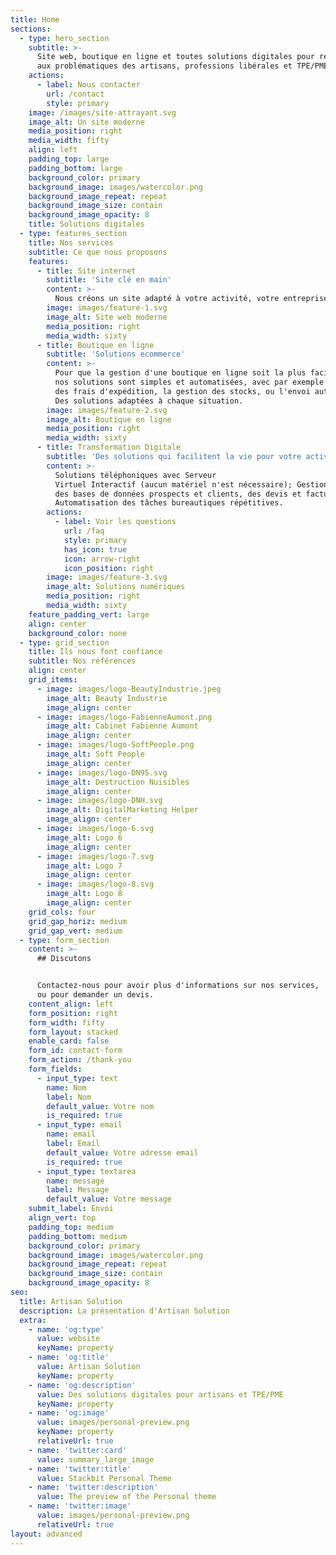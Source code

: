 ```yaml
---
title: Home
sections:
  - type: hero_section
    subtitle: >-
      Site web, boutique en ligne et toutes solutions digitales pour répondre
      aux problématiques des artisans, professions libérales et TPE/PME.
    actions:
      - label: Nous contacter
        url: /contact
        style: primary
    image: /images/site-attrayant.svg
    image_alt: Un site moderne
    media_position: right
    media_width: fifty
    align: left
    padding_top: large
    padding_bottom: large
    background_color: primary
    background_image: images/watercolor.png
    background_image_repeat: repeat
    background_image_size: contain
    background_image_opacity: 8
    title: Solutions digitales
  - type: features_section
    title: Nos services
    subtitle: Ce que nous proposons
    features:
      - title: Site internet
        subtitle: 'Site clé en main'
        content: >-
          Nous créons un site adapté à votre activité, votre entreprise, votre public et vos besoins spécifiques.
        image: images/feature-1.svg
        image_alt: Site web moderne
        media_position: right
        media_width: sixty
      - title: Boutique en ligne
        subtitle: 'Solutions ecommerce'
        content: >-
          Pour que la gestion d'une boutique en ligne soit la plus facile possible,
          nos solutions sont simples et automatisées, avec par exemple le calcul 
          des frais d'expédition, la gestion des stocks, ou l'envoi automatique d'email et de SMS.
          Des solutions adaptées à chaque situation.
        image: images/feature-2.svg
        image_alt: Boutique en ligne
        media_position: right
        media_width: sixty
      - title: Transformation Digitale
        subtitle: 'Des solutions qui facilitent la vie pour votre activité.'
        content: >-
          Solutions téléphoniques avec Serveur 
          Virtuel Interactif (aucun matériel n'est nécessaire); Gestion
          des bases de données prospects et clients, des devis et factures;
          Automatisation des tâches bureautiques répétitives.
        actions:
          - label: Voir les questions
            url: /faq
            style: primary
            has_icon: true
            icon: arrow-right
            icon_position: right
        image: images/feature-3.svg
        image_alt: Solutions numériques
        media_position: right
        media_width: sixty
    feature_padding_vert: large
    align: center
    background_color: none
  - type: grid_section
    title: Ils nous font confiance
    subtitle: Nos références
    align: center
    grid_items:
      - image: images/logo-BeautyIndustrie.jpeg
        image_alt: Beauty Industrie
        image_align: center
      - image: images/logo-FabienneAumont.png
        image_alt: Cabinet Fabienne Aumont
        image_align: center
      - image: images/logo-SoftPeople.png
        image_alt: Soft People
        image_align: center
      - image: images/logo-DN95.svg
        image_alt: Destruction Nuisibles
        image_align: center
      - image: images/logo-DNH.svg
        image_alt: DigitalMarketing Helper
        image_align: center
      - image: images/logo-6.svg
        image_alt: Logo 6
        image_align: center
      - image: images/logo-7.svg
        image_alt: Logo 7
        image_align: center
      - image: images/logo-8.svg
        image_alt: Logo 8
        image_align: center
    grid_cols: four
    grid_gap_horiz: medium
    grid_gap_vert: medium
  - type: form_section
    content: >-
      ## Discutons


      Contactez-nous pour avoir plus d'informations sur nos services, 
      ou pour demander un devis.
    content_align: left
    form_position: right
    form_width: fifty
    form_layout: stacked
    enable_card: false
    form_id: contact-form
    form_action: /thank-you
    form_fields:
      - input_type: text
        name: Nom
        label: Nom
        default_value: Votre nom
        is_required: true
      - input_type: email
        name: email
        label: Email
        default_value: Votre adresse email
        is_required: true
      - input_type: textarea
        name: message
        label: Message
        default_value: Votre message
    submit_label: Envoi
    align_vert: top
    padding_top: medium
    padding_bottom: medium
    background_color: primary
    background_image: images/watercolor.png
    background_image_repeat: repeat
    background_image_size: contain
    background_image_opacity: 8
seo:
  title: Artisan Solution
  description: La présentation d'Artisan Solution
  extra:
    - name: 'og:type'
      value: website
      keyName: property
    - name: 'og:title'
      value: Artisan Solution
      keyName: property
    - name: 'og:description'
      value: Des solutions digitales pour artisans et TPE/PME
      keyName: property
    - name: 'og:image'
      value: images/personal-preview.png
      keyName: property
      relativeUrl: true
    - name: 'twitter:card'
      value: summary_large_image
    - name: 'twitter:title'
      value: Stackbit Personal Theme
    - name: 'twitter:description'
      value: The preview of the Personal theme
    - name: 'twitter:image'
      value: images/personal-preview.png
      relativeUrl: true
layout: advanced
---
```

